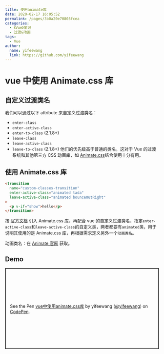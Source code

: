 ```yaml
---
title: 使用animate库
date: 2020-02-17 16:05:52
permalink: /pages/3b0a20e70805fcea
categories:
  - 《Vue》笔记
  - 过渡&动画
tags:
  - Vue
author:
  name: yifeewang
  link: https://github.com/yifeewang
---
```


# vue 中使用 Animate.css 库

## 自定义过渡类名

我们可以通过以下 attribute 来自定义过渡类名：

- `enter-class`
- `enter-active-class`
- `enter-to-class` (2.1.8+)
- `leave-class`
- `leave-active-class`
- `leave-to-class` (2.1.8+)
  <!-- more -->
  他们的优先级高于普通的类名，这对于 Vue 的过渡系统和其他第三方 CSS 动画库，如 [Animate.css](https://daneden.github.io/animate.css/)结合使用十分有用。

## 使用 Animate.css 库

```html
<transition
  name="custom-classes-transition"
  enter-active-class="animated tada"
  leave-active-class="animated bounceOutRight"
>
  <p v-if="show">hello</p>
</transition>
```

按 [官方文档](https://github.com/daneden/animate.css) 引入 Animate.css 库，再配合 vue 的自定义过渡类名，指定`enter-active-class`和`leave-active-class`的自定义类，两者都要有`animated`类，用于说明其使用的是 Animate.css 库，再根据需求定义另外一个`动画类名`。

动画类名：在 [Animate 官网](https://daneden.github.io/animate.css/) 获取。

## Demo

<p class="codepen" data-height="265" data-theme-id="light" data-default-tab="html,result" data-user="yifeewang" data-slug-hash="JjdXBmy" style="height: 265px; box-sizing: border-box; display: flex; align-items: center; justify-content: center; border: 2px solid; margin: 1em 0; padding: 1em;" data-pen-title="vue中使用animate.css库">
  <span>See the Pen <a href="https://codepen.io/yifeewang/pen/JjdXBmy">
  vue中使用animate.css库</a> by yifeewang (<a href="https://codepen.io/yifeewang">@yifeewang</a>)
  on <a href="https://codepen.io">CodePen</a>.</span>
</p>
<script async src="https://static.codepen.io/assets/embed/ei.js"></script>
